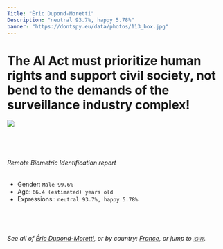 ```yaml
---
Title: "Éric Dupond-Moretti"
Description: "neutral 93.7%, happy 5.78%"
banner: "https://dontspy.eu/data/photos/113_box.jpg"
---
```


# The AI Act must prioritize human rights and support civil society, not bend to the demands of the surveillance industry complex!

<link rel="stylesheet" type="text/css" href="/css/blog.css" />

<div class="is-fake" hidden>

_This image is **clearly fake**_, yet we [continue to collect them because the AI Act negotiations](/blog/why-deepfake/) are heading in a direction that will only make people's lives more complicated. For a more in-depth explanation, read: [Double threat: why losing the battle against Face Biometrics would fuel the proliferation of deepfakes](/blog/the-dual-threat-how-losing-the-biometric-battle-fuels-deepfake-proliferation/).


</div>

<!-- <img src="https://dontspy.eu/data/photos/54_box.jpg" /> -->
<img src="https://dontspy.eu/data/photos/113_box.jpg" />

## <br>

###### Remote Biometric Identification report

* <span class="label">Gender:</span> `Male 99.6%`
* <span class="label">Age:</span> `66.4 (estimated) years old`
* <span class="label">Expressions::</span> `neutral 93.7%, happy 5.78%`

## <br>

###### See all of [Éric Dupond-Moretti](/policymaker#%C3%89ric%20Dupond-Moretti), or by country: [France](/country#France), or jump to [🇬🇷](/x/86).

## <br>
